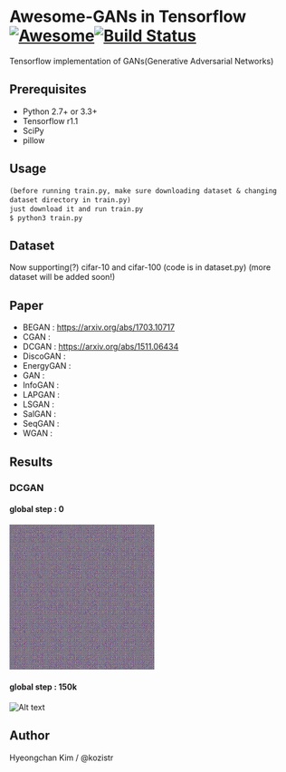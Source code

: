 # Awesome-GANs in Tensorflow [![Awesome](https://cdn.rawgit.com/sindresorhus/awesome/d7305f38d29fed78fa85652e3a63e154dd8e8829/media/badge.svg)](https://github.com/sindresorhus/awesome)[![Build Status](https://travis-ci.org/dwyl/esta.svg?branch=master)](https://travis-ci.org/)
Tensorflow implementation of GANs(Generative Adversarial Networks)

## Prerequisites
* Python 2.7+ or 3.3+
* Tensorflow r1.1
* SciPy
* pillow

## Usage
    (before running train.py, make sure downloading dataset & changing dataset directory in train.py)
    just download it and run train.py
    $ python3 train.py

## Dataset
Now supporting(?) cifar-10 and cifar-100 (code is in dataset.py)
(more dataset will be added soon!)

## Paper
* BEGAN     : https://arxiv.org/abs/1703.10717
* CGAN      :
* DCGAN     : https://arxiv.org/abs/1511.06434 
* DiscoGAN  :
* EnergyGAN :
* GAN       :
* InfoGAN   :
* LAPGAN    :
* LSGAN     :
* SalGAN    :
* SeqGAN    :
* WGAN      :

## Results
### DCGAN
#### global step : 0
![Alt text](/DCGAN/DCGAN/train_0_0.png)
#### global step : 150k
![Alt text](/DCGAN/DCGAN/train_199_149250.png)

## Author
Hyeongchan Kim / @kozistr
